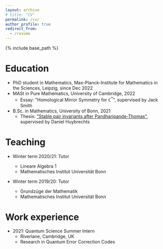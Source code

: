 ```yaml
---
layout: archive
# title: "CV"
permalink: /cv/
author_profile: true
redirect_from:
  - /resume
---
```


{% include base_path %}

Education
======
* PhD student in Mathematics, Max-Planck-Institute for Mathematics in the Sciences, Leipzig, since Dec 2022
* MASt in Pure Mathematics, University of Cambridge, 2022
  * Essay: "Homological Mirror Symmetry for $\mathbb{C}^*$", supervised by Jack Smith
* B.Sc. in Mathematics, University of Bonn, 2021
  * Thesis: ["Stable pair invariants after Pandharipande-Thomas"](/files/bachelor_thesis.pdf), supervised by Daniel Huybrechts


Teaching
======
* Winter term 2020/21: Tutor
  * Lineare Algebra 1
  * Mathematisches Institut Universität Bonn

* Winter term 2019/20: Tutor
  * Grundzüge der Mathematik
  * Mathematisches Institut Universität Bonn


Work experience
======
* 2021: Quantum Science Summer Intern
  * Riverlane, Cambridge, UK
  * Research in Quantum Error Correction Codes

  
<!-- Skills
======
* Skill 1
* Skill 2
  * Sub-skill 2.1
  * Sub-skill 2.2
  * Sub-skill 2.3
* Skill 3

Publications
======
  <ul>{% for post in site.publications %}
    {% include archive-single-cv.html %}
  {% endfor %}</ul>
  
Talks
======
  <ul>{% for post in site.talks %}
    {% include archive-single-talk-cv.html %}
  {% endfor %}</ul>
  
Teaching
======
  <ul>{% for post in site.teaching %}
    {% include archive-single-cv.html %}
  {% endfor %}</ul>
  
Service and leadership
======
* Currently signed in to 43 different slack teams -->
